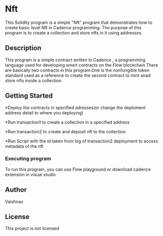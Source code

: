 # Nft

This Solidity program is a simple "Nft" program that demonstrates how to create basic level Nft in Cadence programming. The purpose of this program is to create a collection and store nfts in it using addresses.

## Description

This program is a simple contract written in Cadence , a programming language used for developing smart contracts on the Flow blockchain.There are basically two contracts in this program.One is the nonfungible token standard used as a reference to create the second contract to mint anad store nfts inside a collection
## Getting Started

*Deploy the contracts in specified adresses(or change the deploment address detail to where you deploying)

*Run transaction1 to create a collection in a specified address

*Run transaction2 to create and deposit nft to the collection

*Run Script with the id taken from log of transaction2 deployment to access metadata of the nft

### Executing program

To run this program, you can use Flow playground or download cadence extension in visual studio

## Author
Vaishnav

## License

This project is not licensed 

